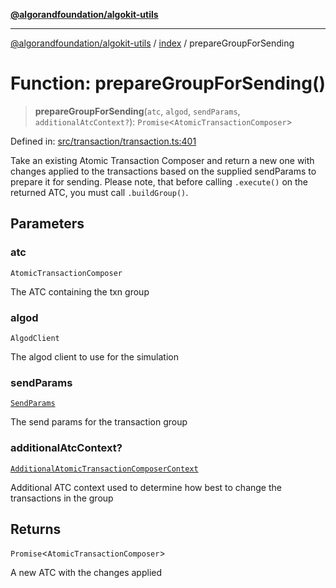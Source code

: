 [**@algorandfoundation/algokit-utils**](../../README.md)

***

[@algorandfoundation/algokit-utils](../../README.md) / [index](../README.md) / prepareGroupForSending

# Function: prepareGroupForSending()

> **prepareGroupForSending**(`atc`, `algod`, `sendParams`, `additionalAtcContext?`): `Promise`\<`AtomicTransactionComposer`\>

Defined in: [src/transaction/transaction.ts:401](https://github.com/algorandfoundation/algokit-utils-ts/blob/main/src/transaction/transaction.ts#L401)

Take an existing Atomic Transaction Composer and return a new one with changes applied to the transactions
based on the supplied sendParams to prepare it for sending.
Please note, that before calling `.execute()` on the returned ATC, you must call `.buildGroup()`.

## Parameters

### atc

`AtomicTransactionComposer`

The ATC containing the txn group

### algod

`AlgodClient`

The algod client to use for the simulation

### sendParams

[`SendParams`](../../types/transaction/interfaces/SendParams.md)

The send params for the transaction group

### additionalAtcContext?

[`AdditionalAtomicTransactionComposerContext`](../../types/transaction/interfaces/AdditionalAtomicTransactionComposerContext.md)

Additional ATC context used to determine how best to change the transactions in the group

## Returns

`Promise`\<`AtomicTransactionComposer`\>

A new ATC with the changes applied
